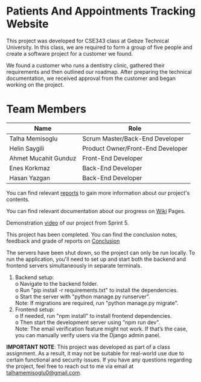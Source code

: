# Patients And Appointments Tracking Website

This project was developed for CSE343 class at Gebze Technical University. In this class, we are required to form a group of five people and create a software project for a customer we found. 

We found a customer who runs a dentistry clinic, gathered their requirements and then outlined our roadmap. After preparing the technical documentation, we received approval from the customer and began working on the project.

# Team Members

 Name | Role
------------- | ------------- 
Talha Memisoglu | Scrum Master/Back-End Developer
Helin Saygili | Product Owner/Front-End Developer
Ahmet Mucahit Gunduz | Front-End Developer
Enes Korkmaz | Back-End Developer
Hasan Yazgan | Back-End Developer

You can find relevant [reports](https://github.com/TalhaMemisoglu/Dentist-website/tree/main/Reports) to gain more information about our project's contents.

You can find relevant documentation about our progress on [Wiki](https://github.com/TalhaMemisoglu/Dentist-Web-Site/wiki) Pages.

Demonstration [video](https://www.youtube.com/watch?v=6Ulxg_3RjTo) of our project from Sprint 5.

This project has been completed. You can find the conclusion notes, feedback and grade of reports on [Conclusion](https://github.com/TalhaMemisoglu/Dentist-website/wiki/Conclusion)

The servers have been shut down, so the project can only be run locally. To run the application, you'll need to set up and start both the backend and frontend servers simultaneously in separate terminals.
1.	Backend setup:<br>
 o	Navigate to the backend folder.<br>
 o	Run "pip install -r requirements.txt" to install the dependencies.<br>
 o	Start the server with "python manage.py runserver".<br>
 Note: If migrations are required, run "python manage.py migrate".<br>
2.	Frontend setup:<br>
 o	If needed, run "npm install" to install frontend dependencies.<br>
 o	Then start the development server using "npm run dev".<br>
 Note: The email verification feature might not work. If that’s the case, you can manually verify users via the Django admin panel.<br>

**IMPORTANT NOTE**: This project was developed as part of a class assignment. As a result, it may not be suitable for real-world use due to certain functional and security issues. If you have any questions regarding the project, feel free to reach out to me via email at talhamemisoglu0@gmail.com.  
